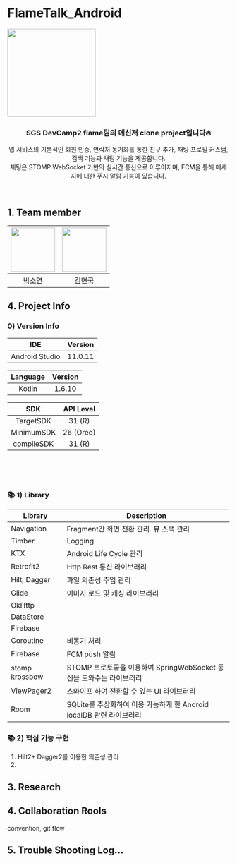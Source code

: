 # FlameTalk_Android
<div align="center" style="display:flex;">
	<img src="https://user-images.githubusercontent.com/43838030/153394342-37221ea4-b3cf-4dc4-81b6-4d0b9ed9e46b.png" width="200">
</div>
<div align="center">
 
### SGS DevCamp2 flame팀의 메신저 clone project입니다🔥
앱 서비스의 기본적인 회원 인증, 연락처 동기화를 통한 친구 추가, 채팅 프로필 커스텀, 검색 기능과 채팅 기능을 제공합니다.
<br/>채팅은 STOMP WebSocket 기반의 실시간 통신으로 이루어지며, FCM을 통해 메세지에 대한 푸시 알림 기능이 있습니다.
</div>

<br/>

## 1. Team member
| [<img src="https://avatars.githubusercontent.com/paksuua" width="100">](https://github.com/paksuua)| [<img src="https://avatars.githubusercontent.com/014967" width="100">](https://github.com/014967) |
| :-----------------------------------: | :---------------------------------------: | 
| [박소연](https://github.com/paksuua) | [김현국](https://github.com/014967) |

## 4. Project Info

### 0) Version Info

| IDE | Version |
| :-----------------------------------: | :---------------------------------------: | 
| Android Studio | 11.0.11 |

| Language | Version |
| :-----------------------------------: | :---------------------------------------: | 
| Kotlin | 1.6.10 |

| SDK | API Level |
| :-----------------------------------: | :---------------------------------------: | 
| TargetSDK | 31 (R) |
| MinimumSDK | 26 (Oreo)  |
| compileSDK | 31 (R)|


<br/><br/><br/>

### 📚 1) Library
|                  Library             |          Description   |
| ----------------------------------- | ------------------------------------------- |
| Navigation          |  Fragment간 화면 전환 관리. 뷰 스택 관리    |
| Timber          |  Logging   |
| KTX          |  Android Life Cycle 관리   |
| Retrofit2  | Http Rest 통신 라이브러리  |
| Hilt, Dagger | 파일 의존성 주입 관리 |
| Glide | 이미지 로드 및 캐싱 라이브러리 |
| OkHttp ||
| DataStore ||
| Firebase ||
| Coroutine | 비동기 처리 |
| Firebase | FCM push 알림 |
| stomp krossbow | STOMP 프로토콜을 이용하여 SpringWebSocket 통신을 도와주는 라이브러리 |
| ViewPager2 | 스와이프 하여 전환할 수 있는 UI 라이브러리 |
| Room | SQLite를 추상화하여 이용 가능하게 한 Android localDB 관련 라이브러리 |

### 📚 2) 핵심 기능 구현
1. Hilt2+ Dagger2를 이용한 의존성 관리
2. 


## 3. Research

## 4. Collaboration Rools
convention, git flow

## 5. Trouble Shooting Log...

<!-- 

<br/><br/>
## 📑 Commit Convention
📌[관련된 좋은 글](https://chris.beams.io/posts/git-commit)
<br/>
|명령어|내용|
| :-----------------------------------: | :---------------------------------------: |
| **Fix** | 올바르지 않은 동작을 고친 경우 |
| **Add** |   코드나 테스트, 예제, 문서 등의 추가   |
| **Remove** |   코드의 삭제가 있을 때   |
| Refactor |   전면 수정시   |
| **Update** |   문서나 리소스, 라이브러리등의 수정, 추가, 보완   |
| Make |  기존 동작의 변경을 명시   |
| Revise |  문서의 개정   |
| **Correct** | 주로 문법의 오류나 타입의 변경, 이름 변경 등   |
| Move |  코드의 이동이 있을 때 사용   |
| Rename | 파일의 이름 변경 |
| Verify | 검증 코드를 넣을 때 주로 사용   |
| Set | 변수 값을 변경하는 등의 작은 수정   |
| Delete | 리소스 등의 파일 삭제가 있을 때 |

<br/><br/><br/>
### 🔀 Git Flow
📌[참고 - 우아한 형제들 기술블로그](https://woowabros.github.io/experience/2017/10/30/baemin-mobile-git-branch-strategy.html)
<br/>
branch - ```master```  
working on - ```soyeon``` ```suyeon``` ```jaekyeong```
|branch|목적|
| :------: | :-------: |
|  **master** | **제품으로 출시될 수 있는 브랜치**  |
|  develop  | 다음 출시 버전을 개발하는 브랜치  |
|  feature/{feature_name}  | 기능을 개발하는 브랜치  |
|  release_{version}  | 이번 출시 버전을 준비하는 브랜치  |
|  hotfix  | 출시 버전에서 발생한 버그를 수정 하는 브랜치  |

## Example
### jo/feature/signup<br/>

<br/><br/>
## 🔨 Naming Convention

### 🎨 Resource Convention
<img width="70%" alt="android resource convention" src="https://user-images.githubusercontent.com/35393459/113091935-f400b900-9227-11eb-9a1e-188ad085387c.png"></img>
 -->
